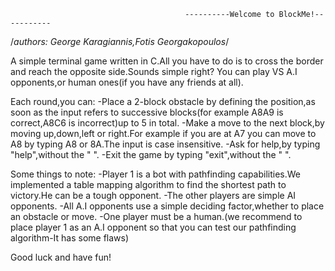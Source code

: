                                            ----------Welcome to BlockMe!-----------
/*authors: George Karagiannis,Fotis Georgakopoulos*/

A simple terminal game written in C.All you have to do is to cross the border and reach the opposite side.Sounds simple right?
You can play VS A.I opponents,or human ones(if you have any friends at all).

Each round,you can:
-Place a 2-block obstacle by defining the position,as soon as the input refers to successive blocks(for example A8A9 is correct,A8C6 is incorrect)up to 5 in total.
-Make a move to the next block,by moving up,down,left or right.For example if you are at A7 you can move to A8 by typing A8 or 8A.The input is case insensitive.
-Ask for help,by typing "help",without the " ". 
-Exit the game by typing "exit",without the " ".

Some things to note:
-Player 1 is a bot with pathfinding capabilities.We implemented a table mapping algorithm to find the shortest path to victory.He can be a tough opponent.
-The other players are simple AI opponents.
-All A.I opponents use a simple deciding factor,whether to place an obstacle or move.
-One player must be a human.(we recommend to place player 1 as an A.I opponent so that you can test our pathfinding algorithm-It has some flaws)


Good luck and have fun!
